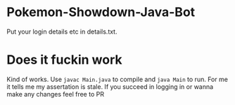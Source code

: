 # Pokemon-Showdown-Java-Bot
Put your login details etc in details.txt.

# Does it fuckin work
Kind of works. Use `javac Main.java` to compile and `java Main` to run.
For me it tells me my assertation is stale. If you succeed in logging in or wanna make any changes feel free to PR
